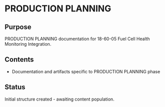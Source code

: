 # PRODUCTION PLANNING

## Purpose
PRODUCTION PLANNING documentation for 18-60-05 Fuel Cell Health Monitoring Integration.

## Contents
- Documentation and artifacts specific to PRODUCTION PLANNING phase

## Status
Initial structure created - awaiting content population.
